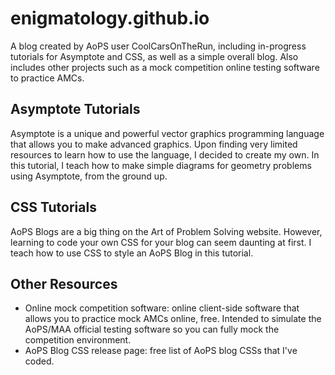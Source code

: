 # enigmatology.github.io
A blog created by AoPS user CoolCarsOnTheRun, including in-progress tutorials for Asymptote and CSS, as well as a simple overall blog. Also includes other projects such as a mock competition online testing software to practice AMCs.

## Asymptote Tutorials
Asymptote is a unique and powerful vector graphics programming language that allows you to make advanced graphics. Upon finding very limited resources to learn how to use the language, I decided to create my own. In this tutorial, I teach how to make simple diagrams for geometry problems using Asymptote, from the ground up.

## CSS Tutorials
AoPS Blogs are a big thing on the Art of Problem Solving website. However, learning to code your own CSS for your blog can seem daunting at first. I teach how to use CSS to style an AoPS Blog in this tutorial.

## Other Resources
* Online mock competition software: online client-side software that allows you to practice mock AMCs online, free. Intended to simulate the AoPS/MAA official testing software so you can fully mock the competition environment.
* AoPS Blog CSS release page: free list of AoPS blog CSSs that I've coded.
